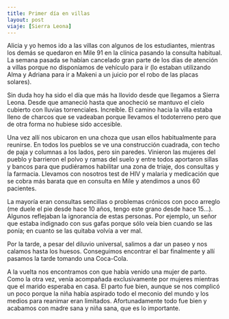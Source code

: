 ```yaml
---
title: Primer día en villas
layout: post
viaje: [Sierra Leona]
---
```

Alicia y yo hemos ido a las villas con algunos de los estudiantes, mientras los demás se quedaron en Mile 91 en la clínica pasando la consulta habitual. La semana pasada se habían cancelado gran parte de los días de atención a villas porque no disponíamos de vehículo para ir (lo estaban utilizando Alma y Adriana para ir a Makeni a un juicio por el robo de las placas solares).

Sin duda hoy ha sido el día que más ha llovido desde que llegamos a Sierra Leona. Desde que amaneció hasta que anocheció se mantuvo el cielo cubierto con lluvias torrenciales. Increíble. El camino hacia la villa estaba lleno de charcos que se vadeaban porque llevamos el todoterreno pero que de otra forma no hubiese sido accesible.

Una vez allí nos ubicaron en una choza que usan ellos habitualmente para reunirse. En todos los pueblos se ve una construcción cuadrada, con techo de paja y columnas a los lados, pero sin paredes. Vinieron las mujeres del pueblo y barrieron el polvo y ramas del suelo y entre todos aportaron sillas y bancos para que pudiéramos habilitar una zona de triaje, dos consultas y la farmacia. Llevamos con nosotros test de HIV y malaria y medicación que se cobra más barata que en consulta en Mile y atendimos a unos 60 pacientes.

La mayoría eran consultas sencillas o problemas crónicos con poco arreglo (me duele el pie desde hace 10 años, tengo este grano desde hace 15…). Algunos reflejaban la ignorancia de estas personas. Por ejemplo, un señor que estaba indignado con sus gafas porque sólo veía bien cuando se las ponía; en cuanto se las quitaba volvía a ver mal.

Por la tarde, a pesar del diluvio universal, salimos a dar un paseo y nos calamos hasta los huesos. Conseguimos encontrar el bar finalmente y allí pasamos la tarde tomando una Coca-Cola.

A la vuelta nos encontramos con que había venido una mujer de parto. Como la otra vez, venía acompañada exclusivamente por mujeres mientras que el marido esperaba en casa. El parto fue bien, aunque se nos complicó un poco porque la niña había aspirado todo el meconio del mundo y los medios para reanimar eran limitados. Afortunadamente todo fue bien y acabamos con madre sana y niña sana, que es lo importante. 

